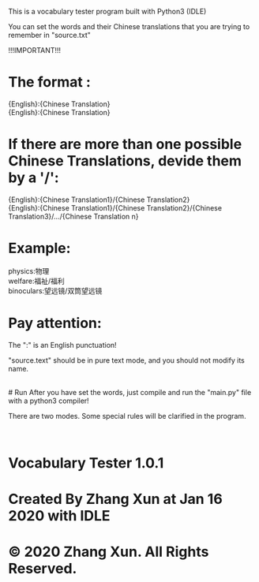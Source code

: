 This is a vocabulary tester program built with Python3 (IDLE)<br>

You can set the words and their Chinese translations that you are trying to remember in "source.txt"<br>

!!!IMPORTANT!!!<br>
# The format :<br>
{English}:{Chinese Translation}<br>
{English}:{Chinese Translation}<br>

# If there are more than one possible Chinese Translations, devide them by a '/':<br>
{English}:{Chinese Translation1}/{Chinese Translation2}<br>
{English}:{Chinese Translation1}/{Chinese Translation2}/{Chinese Translation3}/.../{Chinese Translation n}<br>

# Example:<br>
physics:物理<br>
welfare:福祉/福利<br>
binoculars:望远镜/双筒望远镜<br>

# Pay attention:<br>
The ":" is an English punctuation!

"source.text" should be in pure text mode, and you should not modify its name.


<br>
# Run
After you have set the words, just compile and run the "main.py" file with a python3 compiler!

There are two modes. Some special rules will be clarified in the program.

<br>

# Vocabulary Tester 1.0.1
# Created By Zhang Xun at Jan 16 2020 with IDLE
# © 2020 Zhang Xun. All Rights Reserved.
